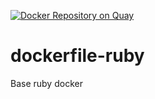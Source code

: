 [![Docker Repository on Quay](https://quay.io/repository/ant31/ruby/status "Docker Repository on Quay")](https://quay.io/repository/ant31/ruby)
# dockerfile-ruby
Base ruby docker
